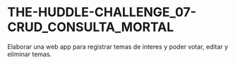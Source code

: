# THE-HUDDLE-CHALLENGE_07-CRUD_CONSULTA_MORTAL
Elaborar una web app para registrar temas de interes y poder votar, editar y eliminar temas.
